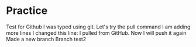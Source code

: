 # Practice
Test for Github
I was typed using git.
Let's try the pull command
I am adding more lines
I changed this line: I pulled from GitHub. Now I will push it again
Made a new branch
Branch test2

